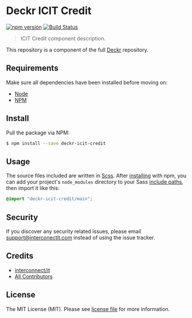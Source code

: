 # Deckr ICIT Credit

[![npm version](https://img.shields.io/npm/v/deckr.svg)](https://www.npmjs.org/package/deckr)
[![Build Status](https://travis-ci.org/interconnectit/deckr.svg?branch=master)](https://travis-ci.org/interconnectit/deckr)

> ICIT Credit component description.

This repository is a component of the full [Deckr](https://github.com/interconnectit/deckr) repository.

## Requirements

Make sure all dependencies have been installed before moving on:

* [Node](https://nodejs.org/en/)
* [NPM](https://docs.npmjs.com/getting-started/installing-node)

## Install

Pull the package via NPM:

``` sh
$ npm install --save deckr-icit-credit
```

## Usage

The source files included are written in [Scss](http://sass-lang.com/). After [installing](#install) with npm, you can add your project's `node_modules` directory to your Sass [include paths](https://github.com/sass/node-sass#includepaths), then import it like this:

``` scss
@import "deckr-icit-credit/main";
```

## Security

If you discover any security related issues, please email support@interconectit.com instead of using the issue tracker.

## Credits

- [interconnect/it](https://interconnectit.com)
- [All Contributors](https://github.com/interconnectit/deckr/graphs/contributors)

## License

The MIT License (MIT). Please see [license file](LICENSE.md) for more information.
